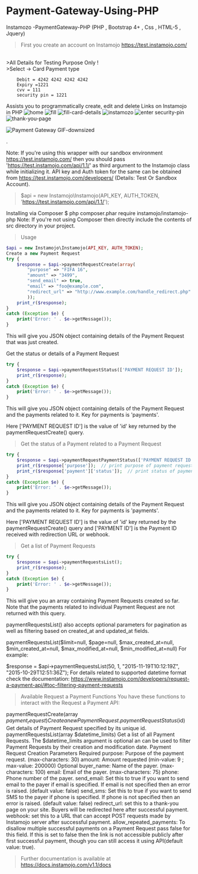 # Payment-Gateway-Using-PHP
Instamozo -PaymentGateway-PHP (PHP , Bootstrap 4+ , Css , HTML-5 , Jquery)

>First you create an account on Instamojo https://test.instamojo.com/
<br>
>All Details for Testing Purpose Only !
<br>
>Select -> Card Payment type

``` text
    Debit = 4242 4242 4242 4242
    Expiry =1221
    cvv = 111
    security pin = 1221
```

Assists you to programmatically create, edit and delete Links on Instamojo in PHP
![home](https://user-images.githubusercontent.com/45098599/79463263-3b416a00-8016-11ea-89eb-a05cc308f9a9.png)
![fill](https://user-images.githubusercontent.com/45098599/79463273-3ed4f100-8016-11ea-8770-0baf02b7534e.png)
![fill-card-details](https://user-images.githubusercontent.com/45098599/79463331-5613de80-8016-11ea-8efa-036630acdc25.png)
![instamozo](https://user-images.githubusercontent.com/45098599/79463348-5b712900-8016-11ea-95ca-6c0b38377089.png)
![enter security-pin](https://user-images.githubusercontent.com/45098599/79463372-6330cd80-8016-11ea-8c39-5049637e5dd9.png)
![thank-you-page](https://user-images.githubusercontent.com/45098599/79463383-67f58180-8016-11ea-8de0-2cfb0c7f4136.png)

![Payment Gateway GIF-downsized](https://user-images.githubusercontent.com/45098599/79464303-8a3bcf00-8017-11ea-916a-49905128caaa.gif)


.

Note: If you're using this wrapper with our sandbox environment https://test.instamojo.com/ then you should pass 'https://test.instamojo.com/api/1.1/' as third argument to the Instamojo class while initializing it. API key and Auth token for the same can be obtained from https://test.instamojo.com/developers/ (Details: Test Or Sandbox Account).

>$api = new Instamojo\Instamojo(API_KEY, AUTH_TOKEN, 'https://test.instamojo.com/api/1.1/');


Installing via Composer
$ php composer.phar require instamojo/instamojo-php
Note: If you're not using Composer then directly include the contents of src directory in your project.

>Usage
```php
$api = new Instamojo\Instamojo(API_KEY, AUTH_TOKEN);
Create a new Payment Request
try {
    $response = $api->paymentRequestCreate(array(
        "purpose" => "FIFA 16",
        "amount" => "3499",
        "send_email" => true,
        "email" => "foo@example.com",
        "redirect_url" => "http://www.example.com/handle_redirect.php"
        ));
    print_r($response);
}
catch (Exception $e) {
    print('Error: ' . $e->getMessage());
}
```
This will give you JSON object containing details of the Payment Request that was just created.

Get the status or details of a Payment Request
```php
try {
    $response = $api->paymentRequestStatus(['PAYMENT REQUEST ID']);
    print_r($response);
}
catch (Exception $e) {
    print('Error: ' . $e->getMessage());
}
```
This will give you JSON object containing details of the Payment Request and the payments related to it. Key for payments is 'payments'.

Here ['PAYMENT REQUEST ID'] is the value of 'id' key returned by the paymentRequestCreate() query.

>Get the status of a Payment related to a Payment Request
```php
try {
    $response = $api->paymentRequestPaymentStatus(['PAYMENT REQUEST ID'], ['PAYMENT ID']);
    print_r($response['purpose']);  // print purpose of payment request
    print_r($response['payment']['status']);  // print status of payment
}
catch (Exception $e) {
    print('Error: ' . $e->getMessage());
}
```

This will give you JSON object containing details of the Payment Request and the payments related to it. Key for payments is 'payments'.

Here ['PAYMENT REQUEST ID'] is the value of 'id' key returned by the paymentRequestCreate() query and ['PAYMENT ID'] is the Payment ID received with redirection URL or webhook.

>Get a list of Payment Requests
```php
try {
    $response = $api->paymentRequestsList();
    print_r($response);
}
catch (Exception $e) {
    print('Error: ' . $e->getMessage());
}
```

This will give you an array containing Payment Requests created so far. Note that the payments related to individual Payment Request are not returned with this query.

paymentRequestsList() also accepts optional parameters for pagination as well as filtering based on created_at and updated_at fields.

paymentRequestsList($limit=null, $page=null, $max_created_at=null, $min_created_at=null, $max_modified_at=null, $min_modified_at=null)
For example:

$response = $api->paymentRequestsList(50, 1, "2015-11-19T10:12:19Z", "2015-10-29T12:51:36Z");
For details related to supported datetime format check the documentation: https://www.instamojo.com/developers/request-a-payment-api/#toc-filtering-payment-requests

>Available Request a Payment Functions
>You have these functions to interact with the Request a Payment API:

paymentRequestCreate(array $payment_request) Create a new Payment Request.
paymentRequestStatus($id) Get details of Payment Request specified by its unique id.
paymentRequestsList(array $datetime_limits) Get a list of all Payment Requests. The $datetime_limits argument is optional an can be used to filter Payment Requests by their creation and modification date.
Payment Request Creation Parameters
Required
purpose: Purpose of the payment request. (max-characters: 30)
amount: Amount requested (min-value: 9 ; max-value: 200000)
Optional
buyer_name: Name of the payer. (max-characters: 100)
email: Email of the payer. (max-characters: 75)
phone: Phone number of the payer.
send_email: Set this to true if you want to send email to the payer if email is specified. If email is not specified then an error is raised. (default value: false)
send_sms: Set this to true if you want to send SMS to the payer if phone is specified. If phone is not specified then an error is raised. (default value: false)
redirect_url: set this to a thank-you page on your site. Buyers will be redirected here after successful payment.
webhook: set this to a URL that can accept POST requests made by Instamojo server after successful payment.
allow_repeated_payments: To disallow multiple successful payments on a Payment Request pass false for this field. If this is set to false then the link is not accessible publicly after first successful payment, though you can still access it using API(default value: true).

>Further documentation is available at https://docs.instamojo.com/v1.1/docs

